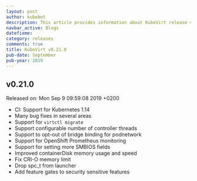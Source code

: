 ```yaml
---
layout: post
author: kubebot
description: This article provides information about KubeVirt release v0.21.0 changes
navbar_active: Blogs
datefixme:
category: releases
comments: true
title: KubeVirt v0.21.0
pub-date: September
pub-year: 2019
---
```



## v0.21.0

Released on: Mon Sep 9 09:59:08 2019 +0200

- CI: Support for Kubernetes 1.14
- Many bug fixes in several areas
- Support for `virtctl migrate`
- Support configurable number of controller threads
- Support to opt-out of bridge binding for podnetwork
- Support for OpenShift Prometheus monitoring
- Support for setting more SMBIOS fields
- Improved containerDisk memory usage and speed
- Fix CRI-O memory limit
- Drop spc_t from launcher
- Add feature gates to security sensitive features
